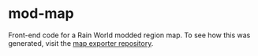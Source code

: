 # mod-map
Front-end code for a Rain World modded region map. To see how this was generated, visit the [map exporter repository](https://github.com/alduris/MapExporter).
